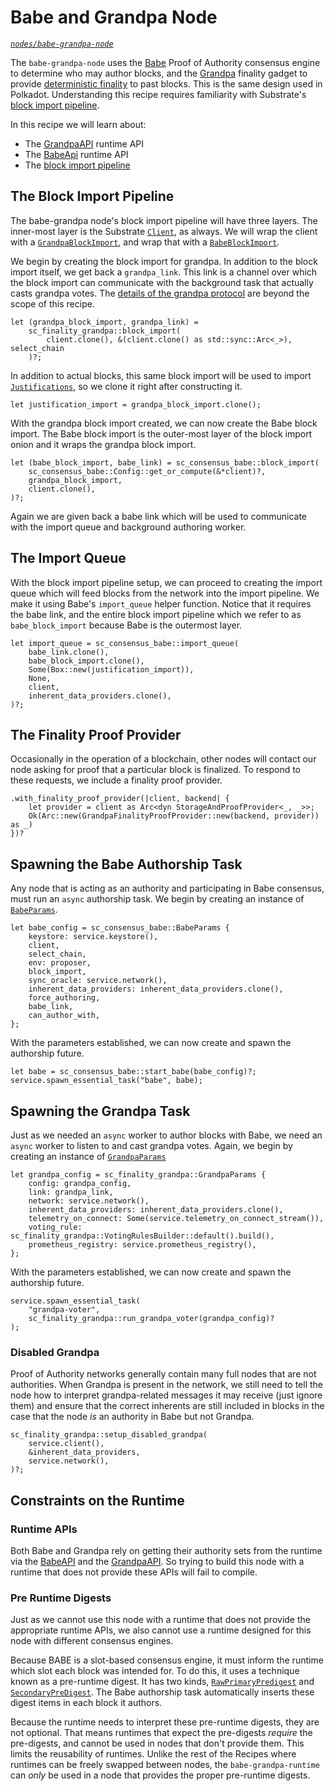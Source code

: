 # Babe and Grandpa Node

_[`nodes/babe-grandpa-node`](https://github.com/substrate-developer-hub/recipes/tree/master/nodes/babe-grandpa-node)_

The `babe-grandpa-node` uses the [Babe](https://substrate.dev/rustdocs/master/sc_consensus_babe/)
Proof of Authority consensus engine to determine who may author blocks, and the
[Grandpa](https://substrate.dev/rustdocs/master/sc_finality_grandpa/index.html) finality gadget to
provide [deterministic finality](https://www.substrate.io/kb/advanced/consensus#finality) to past
blocks. This is the same design used in Polkadot. Understanding this recipe requires familiarity
with Substrate's [block import pipeline](https://www.substrate.io/kb/advanced/block-import).

In this recipe we will learn about:

-   The
    [GrandpaAPI](https://substrate.dev/rustdocs/master/sp_finality_grandpa/trait.GrandpaApi.html)
    runtime API
-   The [BabeApi](https://substrate.dev/rustdocs/master/sc_consensus_babe/trait.BabeApi.html)
    runtime API
-   The [block import pipeline](https://www.substrate.io/kb/advanced/block-import)

## The Block Import Pipeline

The babe-grandpa node's block import pipeline will have three layers. The inner-most layer is the
Substrate [`Client`](https://crates.parity.io/sc_service/client/struct.Client.html), as always. We
will wrap the client with a
[`GrandpaBlockImport`](https://crates.parity.io/sc_finality_grandpa/struct.GrandpaBlockImport.html),
and wrap that with a
[`BabeBlockImport`](https://crates.parity.io/sc_consensus_babe/struct.BabeBlockImport.html).

We begin by creating the block import for grandpa. In addition to the block import itself, we get
back a `grandpa_link`. This link is a channel over which the block import can communicate with the
background task that actually casts grandpa votes. The
[details of the grandpa protocol](https://research.web3.foundation/en/latest/polkadot/GRANDPA.html)
are beyond the scope of this recipe.

```rust, ignore
let (grandpa_block_import, grandpa_link) =
	sc_finality_grandpa::block_import(
		client.clone(), &(client.clone() as std::sync::Arc<_>), select_chain
	)?;
```

In addition to actual blocks, this same block import will be used to import
[`Justifications`](https://crates.parity.io/sp_runtime/type.Justification.html), so we clone it
right after constructing it.

```rust, ignore
let justification_import = grandpa_block_import.clone();
```

With the grandpa block import created, we can now create the Babe block import. The Babe block
import is the outer-most layer of the block import onion and it wraps the grandpa block import.

```rust, ignore
let (babe_block_import, babe_link) = sc_consensus_babe::block_import(
	sc_consensus_babe::Config::get_or_compute(&*client)?,
	grandpa_block_import,
	client.clone(),
)?;
```

Again we are given back a babe link which will be used to communicate with the import queue and
background authoring worker.

## The Import Queue

With the block import pipeline setup, we can proceed to creating the import queue which will feed
blocks from the network into the import pipeline. We make it using Babe's `import_queue` helper
function. Notice that it requires the babe link, and the entire block import pipeline which we refer
to as `babe_block_import` because Babe is the outermost layer.

```rust, ignore
let import_queue = sc_consensus_babe::import_queue(
	babe_link.clone(),
	babe_block_import.clone(),
	Some(Box::new(justification_import)),
	None,
	client,
	inherent_data_providers.clone(),
)?;
```

## The Finality Proof Provider

Occasionally in the operation of a blockchain, other nodes will contact our node asking for proof
that a particular block is finalized. To respond to these requests, we include a finality proof
provider.

```rust, ignore
.with_finality_proof_provider(|client, backend| {
	let provider = client as Arc<dyn StorageAndProofProvider<_, _>>;
	Ok(Arc::new(GrandpaFinalityProofProvider::new(backend, provider)) as _)
})?
```

## Spawning the Babe Authorship Task

Any node that is acting as an authority and participating in Babe consensus, must run an `async`
authorship task. We begin by creating an instance of
[`BabeParams`](https://substrate.dev/rustdocs/master/sc_consensus_babe/struct.BabeParams.html).

```rust, ignore
let babe_config = sc_consensus_babe::BabeParams {
	keystore: service.keystore(),
	client,
	select_chain,
	env: proposer,
	block_import,
	sync_oracle: service.network(),
	inherent_data_providers: inherent_data_providers.clone(),
	force_authoring,
	babe_link,
	can_author_with,
};
```

With the parameters established, we can now create and spawn the authorship future.

```rust, ignore
let babe = sc_consensus_babe::start_babe(babe_config)?;
service.spawn_essential_task("babe", babe);
```

## Spawning the Grandpa Task

Just as we needed an `async` worker to author blocks with Babe, we need an `async` worker to listen
to and cast grandpa votes. Again, we begin by creating an instance of
[`GrandpaParams`](https://substrate.dev/rustdocs/master/sc_finality_grandpa/struct.GrandpaParams.html)

```rust, ignore
let grandpa_config = sc_finality_grandpa::GrandpaParams {
	config: grandpa_config,
	link: grandpa_link,
	network: service.network(),
	inherent_data_providers: inherent_data_providers.clone(),
	telemetry_on_connect: Some(service.telemetry_on_connect_stream()),
	voting_rule: sc_finality_grandpa::VotingRulesBuilder::default().build(),
	prometheus_registry: service.prometheus_registry(),
};
```

With the parameters established, we can now create and spawn the authorship future.

```rust, ignore
service.spawn_essential_task(
	"grandpa-voter",
	sc_finality_grandpa::run_grandpa_voter(grandpa_config)?
);
```

### Disabled Grandpa

Proof of Authority networks generally contain many full nodes that are not authorities. When Grandpa
is present in the network, we still need to tell the node how to interpret grandpa-related messages
it may receive (just ignore them) and ensure that the correct inherents are still included in blocks
in the case that the node _is_ an authority in Babe but not Grandpa.

```rust, ignore
sc_finality_grandpa::setup_disabled_grandpa(
	service.client(),
	&inherent_data_providers,
	service.network(),
)?;
```

## Constraints on the Runtime

### Runtime APIs

Both Babe and Grandpa rely on getting their authority sets from the runtime via the
[BabeAPI](https://substrate.dev/rustdocs/master/sc_consensus_babe/trait.BabeApi.html) and the
[GrandpaAPI](https://substrate.dev/rustdocs/master/sp_finality_grandpa/trait.GrandpaApi.html). So
trying to build this node with a runtime that does not provide these APIs will fail to compile.

### Pre Runtime Digests

Just as we cannot use this node with a runtime that does not provide the appropriate runtime APIs,
we also cannot use a runtime designed for this node with different consensus engines.

Because BABE is a slot-based consensus engine, it must inform the runtime which slot each block was
intended for. To do this, it uses a technique known as a pre-runtime digest. It has two kinds,
[`RawPrimaryPredigest`](https://substrate.dev/rustdocs/master/sp_consensus_babe/digests/struct.RawPrimaryPreDigest.html)
and
[`SecondaryPreDigest`](https://substrate.dev/rustdocs/master/sp_consensus_babe/digests/struct.SecondaryPreDigest.html).
The Babe authorship task automatically inserts these digest items in each block it authors.

Because the runtime needs to interpret these pre-runtime digests, they are not optional. That means
runtimes that expect the pre-digests _require_ the pre-digests, and cannot be used in nodes that
don't provide them. This limits the reusability of runtimes. Unlike the rest of the Recipes where
runtimes can be freely swapped between nodes, the `babe-grandpa-runtime` can _only_ be used in a
node that provides the proper pre-runtime digests.
